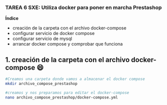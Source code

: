 ### TAREA 6 SXE: Utiliza docker para poner en marcha Prestashop

**Índice**
- creación de la carpeta con el archivo docker-compose 
- configurar servicio de docker compose
- configurar servicio de mysql
- arrancar docker compose y comprobar que funciona


## 1. creación de la carpeta con el archivo docker-compose :smile:
```bash
#Creamos una carpeta donde vamos a almacenar el docker compose
mkdir archivo_compose_prestashop

#creamos y nos preparamos para editar el docker-compose
nano archivo_compose_prestashop/docker-compose.yml

```
